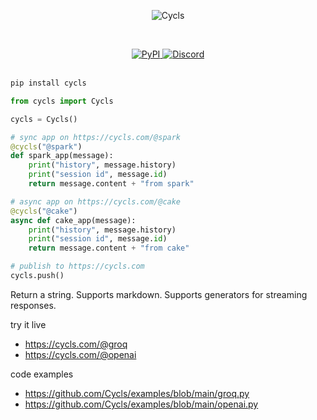 </br></br><p align="center"><img src="https://cycls.com/static/assets/favicon.svg" alt="Cycls"></p></br>

<div align="center">
    <a href="https://pypi.org/project/cycls/" target="_blank" rel="noopener noreferrer">
        <img loading="lazy" src="https://img.shields.io/pypi/v/cycls.svg" alt="PyPI" class="img_ev3q" style="display: inline;">
    </a>
    <a href="https://discord.gg/BMnaMatDC7" target="_blank" rel="noopener noreferrer">
        <img loading="lazy" src="https://img.shields.io/discord/1175782747164389466" alt="Discord" class="img_ev3q" style="display: inline;">
    </a>
</div>

</br>

```sh
pip install cycls
```

```py
from cycls import Cycls

cycls = Cycls()

# sync app on https://cycls.com/@spark
@cycls("@spark")
def spark_app(message):
    print("history", message.history)
    print("session id", message.id)
    return message.content + "from spark"

# async app on https://cycls.com/@cake
@cycls("@cake")
async def cake_app(message):
    print("history", message.history)
    print("session id", message.id)
    return message.content + "from cake"

# publish to https://cycls.com
cycls.push()
```

Return a string. Supports markdown. Supports generators for streaming responses.

try it live
- https://cycls.com/@groq
- https://cycls.com/@openai

code examples
- https://github.com/Cycls/examples/blob/main/groq.py
- https://github.com/Cycls/examples/blob/main/openai.py
